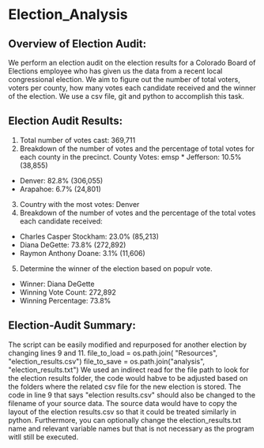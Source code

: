 # Election_Analysis
## Overview of Election Audit:
We perform an election audit on the election results for a Colorado Board of Elections employee who has given us the data from a recent local congressional election. We aim to figure out the number of total voters, voters per county, how many votes each candidate received and the winner of the election. We use a csv file, git and python to accomplish this task.
## Election Audit Results:
1. Total number of votes cast:  369,711
2. Breakdown of the number of votes and the percentage of total votes for each county in the precinct.
County Votes:
emsp * Jefferson: 10.5% (38,855)
* Denver: 82.8% (306,055)
* Arapahoe: 6.7% (24,801)
3. Country with the most votes: Denver
4. Breakdown of the number of votes and the percentage of the total votes each candidate received:
* Charles Casper Stockham: 23.0% (85,213)
* Diana DeGette: 73.8% (272,892)
* Raymon Anthony Doane: 3.1% (11,606)
5. Determine the winner of the election based on populr vote.
* Winner: Diana DeGette
* Winning Vote Count: 272,892
* Winning Percentage: 73.8%

## Election-Audit Summary:
The script can be easily modified and repurposed for another election by changing lines 9 and 11.
 file_to_load = os.path.join( "Resources", "election_results.csv")
 file_to_save = os.path.join("analysis", "election_results.txt")
We used an indirect read for the file path to look for the election results folder, the code would habve to be adjusted based on the folders where the related csv file for the new election is stored. The code in line 9 that says "election results.csv" should also be changed to the filename of your source data. The source data would have to copy the layout of the election results.csv so that it could be treated similarly in python. Furthermore, you can optionally change the election_results.txt name and relevant variable names but that is not necessary as the program witll still be executed.

